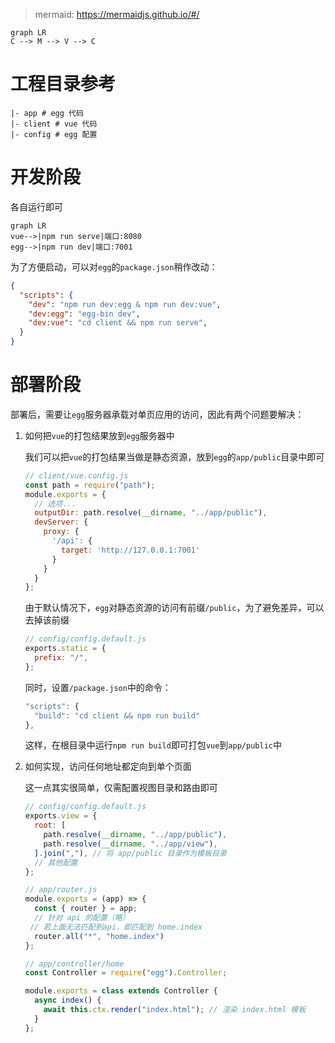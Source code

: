 > mermaid: https://mermaidjs.github.io/#/

```mermaid
graph LR
C --> M --> V --> C
```



# 工程目录参考

```shell
|- app # egg 代码
|- client # vue 代码
|- config # egg 配置
```



# 开发阶段

各自运行即可

```mermaid
graph LR
vue-->|npm run serve|端口:8080
egg-->|npm run dev|端口:7001
```

为了方便启动，可以对`egg`的`package.json`稍作改动：

```json
{
  "scripts": {
    "dev": "npm run dev:egg & npm run dev:vue",
    "dev:egg": "egg-bin dev",
    "dev:vue": "cd client && npm run serve",
  }
}
```



# 部署阶段

部署后，需要让`egg`服务器承载对单页应用的访问，因此有两个问题要解决：

1. 如何把`vue`的打包结果放到`egg`服务器中

   我们可以把`vue`的打包结果当做是静态资源，放到`egg`的`app/public`目录中即可

   ```js
   // client/vue.config.js
   const path = require("path");
   module.exports = {
     // 选项...
     outputDir: path.resolve(__dirname, "../app/public"),
     devServer: {
       proxy: {
         '/api': {
           target: 'http://127.0.0.1:7001'
         }
       }
     }
   };
   ```

   由于默认情况下，`egg`对静态资源的访问有前缀`/public`，为了避免差异，可以去掉该前缀

   ```js
   // config/config.default.js
   exports.static = {
     prefix: "/",
   };
   ```

   同时，设置`/package.json`中的命令：

   ```js
   "scripts": {
     "build": "cd client && npm run build"
   },
   ```

   这样，在根目录中运行`npm run build`即可打包`vue`到`app/public`中

2. 如何实现，访问任何地址都定向到单个页面

   这一点其实很简单，仅需配置视图目录和路由即可

   ```js
   // config/config.default.js 
   exports.view = { 
     root: [ 
       path.resolve(__dirname, "../app/public"),
       path.resolve(__dirname, "../app/view"),
     ].join(","), // 将 app/public 目录作为模板目录
     // 其他配置
   };
   ```

   ```js
   // app/router.js
   module.exports = (app) => {
     const { router } = app;
     // 针对 api 的配置（略）
    // 若上面无法匹配到api，即匹配到 home.index
     router.all("*", "home.index")
   };
   ```

   ```js
   // app/controller/home
   const Controller = require("egg").Controller;
   
   module.exports = class extends Controller {
     async index() {
       await this.ctx.render("index.html"); // 渲染 index.html 模板
     }
   };
   ```

   